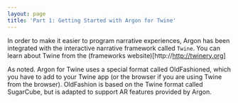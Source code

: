 ```yaml
---
layout: page
title: 'Part 1: Getting Started with Argon for Twine'
---
```


In order to make it easier to program narrative experiences, Argon has been integrated with the interactive narrative framework called `Twine`. You can learn about Twine from the (frameworks website)[http://http://twinery.org]

As noted. Argon for Twine uses a special format called OldFashioned, which you have to add to your Twine app (or the browser if you are using Twine from the browser). OldFashion is based on the Twine format called SugarCube, but is adapted to support AR features provided by Argon.